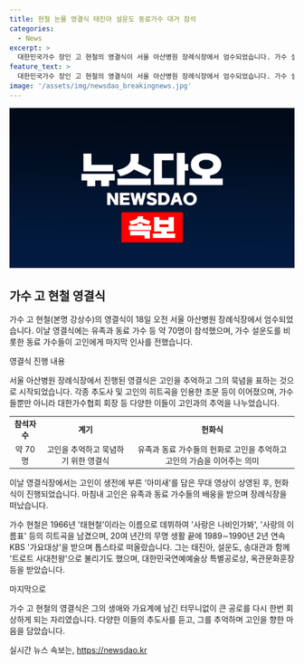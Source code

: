 ```yaml
---
title: 현철 눈물 영결식 태진아 설운도 동료가수 대거 참석
categories:
  - News
excerpt: >
  대한민국가수 장인 고 현철의 영결식이 서울 아산병원 장례식장에서 엄수되었습니다. 가수 설운도, 태진아, 박상철 등 동료 가수들이 추도사를 통해 고인을 추억하며 마지막 작별을 전했습니다. 고 현철은 특별한 공로를 인정받아 대한민국연예예술상 특별공로상과 옥관문화훈장을 받은 레전드 가수로, 15일 오후 82세를 일기로 별세했습니다. 지난 18일 영결식에는 약 70명의 유족과 동료 가수들이 참석했습니다. 그의 향년은 가요계와 국민에게 큰 슬픔을 안겼으며, 그의 음악과 정열은 오랫동안 기억될 것으로 전해졌습니다.
feature_text: >
  대한민국가수 장인 고 현철의 영결식이 서울 아산병원 장례식장에서 엄수되었습니다. 가수 설운도, 태진아, 박상철 등 동료 가수들이 추도사를 통해 고인을 추억하며 마지막 작별을 전했습니다. 고 현철은 특별한 공로를 인정받아 대한민국연예예술상 특별공로상과 옥관문화훈장을 받은 레전드 가수로, 15일 오후 82세를 일기로 별세했습니다. 지난 18일 영결식에는 약 70명의 유족과 동료 가수들이 참석했습니다. 그의 향년은 가요계와 국민에게 큰 슬픔을 안겼으며, 그의 음악과 정열은 오랫동안 기억될 것으로 전해졌습니다.
image: '/assets/img/newsdao_breakingnews.jpg'
---
```


<p><img src="/assets/img/newsdao_breakingnews.jpg" alt="pcversion 속보" /></p>

<h2 data-ke-size="size26">가수 고 현철 영결식</h2>

<p>가수 고 현철(본명 강상수)의 영결식이 18일 오전 서울 아산병원 장례식장에서 엄수되었습니다. 이날 영결식에는 유족과 동료 가수 등 약 70명이 참석했으며, 가수 설운도를 비롯한 동료 가수들이 고인에게 마지막 인사를 전했습니다.</p>

<p data-ke-size="size16">영결식 진행 내용</p>

<p>서울 아산병원 장례식장에서 진행된 영결식은 고인을 추억하고 그의 묵념을 표하는 것으로 시작되었습니다. 각종 추도사 및 고인의 히트곡을 인용한 조문 등이 이어졌으며, 가수들뿐만 아니라 대한가수협회 회장 등 다양한 이들이 고인과의 추억을 나누었습니다.</p>

<table>
    <tr>
        <td style="text-align: center; height: 17px;"><b>참석자 수</b></td>
        <td style="text-align: center; height: 17px;"><b>계기</b></td>
        <td style="text-align: center; height: 17px;"><b>헌화식</b></td>
    </tr>
    <tr>
        <td style="text-align: center; height: 17px;">약 70명</td>
        <td style="text-align: center; height: 17px;">고인을 추억하고 묵념하기 위한 영결식</td>
        <td style="text-align: center; height: 17px;">유족과 동료 가수들의 헌화로 고인을 추억하고 고인의 가슴을 이어주는 의미</td>
    </tr>
</table>

<p>이날 영결식장에서는 고인이 생전에 부른 '아미새'를 담은 무대 영상이 상영된 후, 헌화식이 진행되었습니다. 마침내 고인은 유족과 동료 가수들의 배웅을 받으며 장례식장을 떠났습니다.</p>

<p>가수 현철은 1966년 '태현철'이라는 이름으로 데뷔하여 '사랑은 나비인가봐', '사랑의 이름표' 등의 히트곡을 남겼으며, 20여 년간의 무명 생활 끝에 1989∼1990년 2년 연속 KBS '가요대상'을 받으며 톱스타로 떠올랐습니다. 그는 태진아, 설운도, 송대관과 함께 '트로트 사대천왕'으로 불리기도 했으며, 대한민국연예예술상 특별공로상, 옥관문화훈장 등을 받았습니다.</p>

<p data-ke-size="size16">마지막으로</p>

<p>가수 고 현철의 영결식은 그의 생애와 가요계에 남긴 터무니없이 큰 공로를 다시 한번 회상하게 되는 자리였습니다. 다양한 이들의 추도사를 듣고, 그를 추억하며 고인을 향한 마음을 담았습니다.</p>
실시간 뉴스 속보는, <a href="https://newsdao.kr" rel="dofollow">https://newsdao.kr</a>


